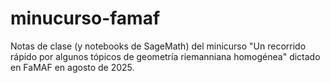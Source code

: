 # minucurso-famaf

Notas de clase (y notebooks de SageMath) del minicurso "Un recorrido rápido por algunos tópicos de geometría riemanniana homogénea" dictado en FaMAF en agosto de 2025.
